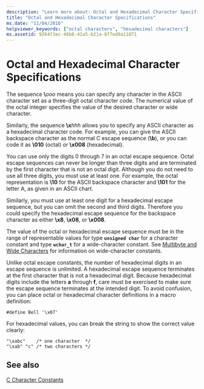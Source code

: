 ```yaml
---
description: "Learn more about: Octal and Hexadecimal Character Specifications"
title: "Octal and Hexadecimal Character Specifications"
ms.date: "11/04/2016"
helpviewer_keywords: ["octal characters", "hexadecimal characters"]
ms.assetid: 9264f3ec-46b8-41a5-b21a-8f7ed0a11871
---
```

# Octal and Hexadecimal Character Specifications

The sequence **\\**<em>ooo</em> means you can specify any character in the ASCII character set as a three-digit octal character code. The numerical value of the octal integer specifies the value of the desired character or wide character.

Similarly, the sequence **\x**<em>hhh</em> allows you to specify any ASCII character as a hexadecimal character code. For example, you can give the ASCII backspace character as the normal C escape sequence (**\b**), or you can code it as **\010** (octal) or **\x008** (hexadecimal).

You can use only the digits 0 through 7 in an octal escape sequence. Octal escape sequences can never be longer than three digits and are terminated by the first character that is not an octal digit. Although you do not need to use all three digits, you must use at least one. For example, the octal representation is **\10** for the ASCII backspace character and **\101** for the letter A, as given in an ASCII chart.

Similarly, you must use at least one digit for a hexadecimal escape sequence, but you can omit the second and third digits. Therefore you could specify the hexadecimal escape sequence for the backspace character as either **\x8**, **\x08**, or **\x008**.

The value of the octal or hexadecimal escape sequence must be in the range of representable values for type **`unsigned char`** for a character constant and type **`wchar_t`** for a wide-character constant. See [Multibyte and Wide Characters](../c-language/multibyte-and-wide-characters.md) for information on wide-character constants.

Unlike octal escape constants, the number of hexadecimal digits in an escape sequence is unlimited. A hexadecimal escape sequence terminates at the first character that is not a hexadecimal digit. Because hexadecimal digits include the letters **a** through **f**, care must be exercised to make sure the escape sequence terminates at the intended digit. To avoid confusion, you can place octal or hexadecimal character definitions in a macro definition:

```
#define Bell '\x07'
```

For hexadecimal values, you can break the string to show the correct value clearly:

```
"\xabc"    /* one character  */
"\xab" "c" /* two characters */
```

## See also

[C Character Constants](../c-language/c-character-constants.md)
